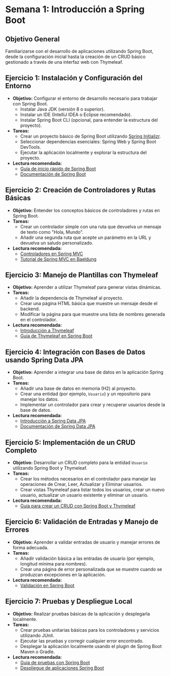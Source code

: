 # Semana 1: Introducción a Spring Boot

## Objetivo General
Familiarizarse con el desarrollo de aplicaciones utilizando Spring Boot, desde la configuración inicial hasta la creación de un CRUD básico gestionado a través de una interfaz web con Thymeleaf.

## Ejercicio 1: Instalación y Configuración del Entorno
- **Objetivo:** Configurar el entorno de desarrollo necesario para trabajar con Spring Boot.
  - Instalar Java JDK (versión 8 o superior).
  - Instalar un IDE (IntelliJ IDEA o Eclipse recomendado).
  - Instalar Spring Boot CLI (opcional, para entender la estructura del proyecto).
- **Tareas:**
  - Crear un proyecto básico de Spring Boot utilizando [Spring Initializr](https://start.spring.io).
  - Seleccionar dependencias esenciales: Spring Web y Spring Boot DevTools.
  - Ejecutar la aplicación localmente y explorar la estructura del proyecto.
- **Lectura recomendada:**
  - [Guía de inicio rápido de Spring Boot](https://spring.io/quickstart)
  - [Documentación de Spring Boot](https://docs.spring.io/spring-boot/docs/current/reference/htmlsingle/)

## Ejercicio 2: Creación de Controladores y Rutas Básicas
- **Objetivo:** Entender los conceptos básicos de controladores y rutas en Spring Boot.
- **Tareas:**
  - Crear un controlador simple con una ruta que devuelva un mensaje de texto como "Hola, Mundo".
  - Añadir una segunda ruta que acepte un parámetro en la URL y devuelva un saludo personalizado.
- **Lectura recomendada:**
  - [Controladores en Spring MVC](https://docs.spring.io/spring-framework/docs/current/reference/html/web.html#mvc-controller)
  - [Tutorial de Spring MVC en Baeldung](https://www.baeldung.com/spring-mvc-tutorial)

## Ejercicio 3: Manejo de Plantillas con Thymeleaf
- **Objetivo:** Aprender a utilizar Thymeleaf para generar vistas dinámicas.
- **Tareas:**
  - Añadir la dependencia de Thymeleaf al proyecto.
  - Crear una página HTML básica que muestre un mensaje desde el backend.
  - Modificar la página para que muestre una lista de nombres generada en el controlador.
- **Lectura recomendada:**
  - [Introducción a Thymeleaf](https://www.thymeleaf.org/doc/tutorials/3.0/usingthymeleaf.html)
  - [Guía de Thymeleaf en Spring Boot](https://spring.io/guides/gs/serving-web-content/)

## Ejercicio 4: Integración con Bases de Datos usando Spring Data JPA
- **Objetivo:** Aprender a integrar una base de datos en la aplicación Spring Boot.
- **Tareas:**
  - Añadir una base de datos en memoria (H2) al proyecto.
  - Crear una entidad (por ejemplo, `Usuario`) y un repositorio para manejar los datos.
  - Implementar un controlador para crear y recuperar usuarios desde la base de datos.
- **Lectura recomendada:**
  - [Introducción a Spring Data JPA](https://spring.io/guides/gs/accessing-data-jpa/)
  - [Documentación de Spring Data JPA](https://docs.spring.io/spring-data/jpa/docs/current/reference/html/)

## Ejercicio 5: Implementación de un CRUD Completo
- **Objetivo:** Desarrollar un CRUD completo para la entidad `Usuario` utilizando Spring Boot y Thymeleaf.
- **Tareas:**
  - Crear los métodos necesarios en el controlador para manejar las operaciones de Crear, Leer, Actualizar y Eliminar usuarios.
  - Crear vistas Thymeleaf para listar todos los usuarios, crear un nuevo usuario, actualizar un usuario existente y eliminar un usuario.
- **Lectura recomendada:**
  - [Guía para crear un CRUD con Spring Boot y Thymeleaf](https://www.baeldung.com/spring-boot-crud-thymeleaf)

## Ejercicio 6: Validación de Entradas y Manejo de Errores
- **Objetivo:** Aprender a validar entradas de usuario y manejar errores de forma adecuada.
- **Tareas:**
  - Añadir validación básica a las entradas de usuario (por ejemplo, longitud mínima para nombres).
  - Crear una página de error personalizada que se muestre cuando se produzcan excepciones en la aplicación.
- **Lectura recomendada:**
  - [Validación en Spring Boot](https://spring.io/guides/gs/validating-form-input/)

## Ejercicio 7: Pruebas y Despliegue Local
- **Objetivo:** Realizar pruebas básicas de la aplicación y desplegarla localmente.
- **Tareas:**
  - Crear pruebas unitarias básicas para los controladores y servicios utilizando JUnit.
  - Ejecutar las pruebas y corregir cualquier error encontrado.
  - Desplegar la aplicación localmente usando el plugin de Spring Boot Maven o Gradle.
- **Lectura recomendada:**
  - [Guía de pruebas con Spring Boot](https://spring.io/guides/gs/testing-web/)
  - [Despliegue de aplicaciones Spring Boot](https://docs.spring.io/spring-boot/docs/current/reference/html/deployment.html)



